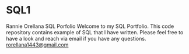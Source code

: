 # SQL1
Rannie Orellana SQL Porfolio
Welcome to my SQL Portfolio. This code repository contains example of SQL that I have written. Please feel free to have a look and reach via email if you have any questions. 
rorellana1443@gmail.com


